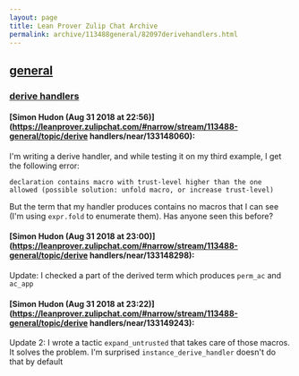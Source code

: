 ```yaml
---
layout: page
title: Lean Prover Zulip Chat Archive 
permalink: archive/113488general/82097derivehandlers.html
---
```


## [general](index.html)
### [derive handlers](82097derivehandlers.html)

#### [Simon Hudon (Aug 31 2018 at 22:56)](https://leanprover.zulipchat.com/#narrow/stream/113488-general/topic/derive handlers/near/133148060):
I'm writing a derive handler,  and while testing it on my third example, I get the following error:

```
declaration contains macro with trust-level higher than the one allowed (possible solution: unfold macro, or increase trust-level)
```

But the term that my handler produces contains no macros that I can see (I'm using `expr.fold` to enumerate them). Has anyone seen this before?

#### [Simon Hudon (Aug 31 2018 at 23:00)](https://leanprover.zulipchat.com/#narrow/stream/113488-general/topic/derive handlers/near/133148298):
Update: I checked a part of the derived term which produces `perm_ac` and `ac_app`

#### [Simon Hudon (Aug 31 2018 at 23:22)](https://leanprover.zulipchat.com/#narrow/stream/113488-general/topic/derive handlers/near/133149243):
Update 2: I wrote a tactic `expand_untrusted` that takes care of those macros. It solves the problem. I'm surprised `instance_derive_handler` doesn't do that by default


